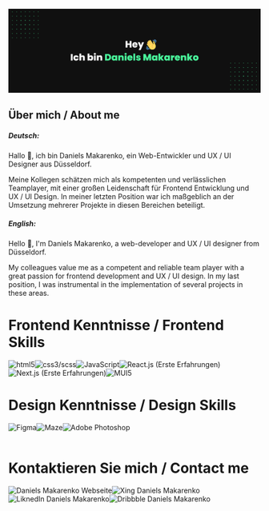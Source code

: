 ![Daniels Makarenko's GitHub Banner](daniels-makarenko_git.png)

## Über mich / About me
##### Deutsch:

Hallo 👋, ich bin Daniels Makarenko, ein Web-Entwickler und UX / UI Designer aus Düsseldorf. 

Meine Kollegen schätzen mich als kompetenten und verlässlichen Teamplayer, mit einer großen Leidenschaft für Frontend Entwicklung und UX / UI Design. In meiner letzten Position war ich maßgeblich an der Umsetzung mehrerer Projekte in diesen Bereichen beteiligt.

##### English:

Hello 👋, I'm Daniels Makarenko, a web-developer and UX / UI designer from Düsseldorf.

My colleagues value me as a competent and reliable team player with a great passion for frontend development and UX / UI design. In my last position, I was instrumental in the implementation of several projects in these areas.


Frontend Kenntnisse / Frontend Skills
======
  <img align="left" alt="html5" src="https://img.shields.io/badge/HTML5-orange?style=for-the-badge&logo" /> 
  <img align="left" alt="css3/scss" src="https://img.shields.io/badge/CSS3/SCSS-%231DA1F2?style=for-the-badge&logo" /> 
  <img align="left" alt="JavaScript" src="https://img.shields.io/badge/JavaScript-%23232F3E?style=for-the-badge&logo" /> 
  <img align="left" alt="React.js (Erste Erfahrungen)" src="https://img.shields.io/badge/React.js (Erste Erfahrungen)-%23232F3E?style=for-the-badge&logo" /> 
  <img align="left" alt="Next.js (Erste Erfahrungen)" src="https://img.shields.io/badge/Next.js (Erste Erfahrungen)-black?style=for-the-badge&logo" /> 
  <img align="left" alt="MUI5" src="https://img.shields.io/badge/MUI5-%23316192?style=for-the-badge&logo" /> 
  <br>&nbsp;

Design Kenntnisse / Design Skills
======
  <img align="left" alt="Figma" src="https://img.shields.io/badge/Figma-critical?style=for-the-badge&logo" /> 
  <img align="left" alt="Maze" src="https://img.shields.io/badge/Maze-black?style=for-the-badge&logo" /> 
  <img align="left" alt="Adobe Photoshop" src="https://img.shields.io/badge/Adobe_Photoshop-%23232F3E?style=for-the-badge&logo" /> 
  <br>&nbsp;

Kontaktieren Sie mich / Contact me
======
 [<img align="left" alt="Daniels Makarenko Webseite" src="https://img.shields.io/badge/danielsmakarenko.com-black?style=for-the-badge&logo" />](https://www.daniels-makarenko.com/)
 [<img align="left" alt="Xing Daniels Makarenko" src="https://img.shields.io/badge/Xing-darkgreen?style=for-the-badge&logo" />](https://www.xing.com/profile/Daniels_Makarenko/cv)
 [<img align="left" alt="LiknedIn Daniels Makarenko" src="https://img.shields.io/badge/LinkedIn-%231DA1F2?style=for-the-badge&logo" />](https://www.linkedin.com/in/daniels-makarenko-45a310141/)
 [<img align="left" alt="Dribbble Daniels Makarenko" src="https://img.shields.io/badge/Dribbble-critical?style=for-the-badge&logo" />](https://dribbble.com/danielsmak)
  <br>&nbsp;
